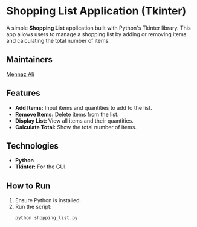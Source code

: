 # Shopping List Application (Tkinter)

A simple **Shopping List** application built with Python's Tkinter library. This app allows users to manage a shopping list by adding or removing items and calculating the total number of items.

## Maintainers
[Mehnaz Ali](https://github.com/Mehnaz2004)

## Features
- **Add Items:** Input items and quantities to add to the list.
- **Remove Items:** Delete items from the list.
- **Display List:** View all items and their quantities.
- **Calculate Total:** Show the total number of items.

## Technologies
- **Python**
- **Tkinter:** For the GUI.

## How to Run
1. Ensure Python is installed.
2. Run the script:
   ```bash
   python shopping_list.py
